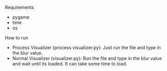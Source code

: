 

Requirements
  - pygame
  - time
  - os

How to run

- Process Visualizer (process visualizer.py):
  Just run the file and type in the blur value.
- Normal Visualizer (visualizer.py):
  Run the file and type in the blur value and wait until its loaded.
  It can take some time to load.
  
